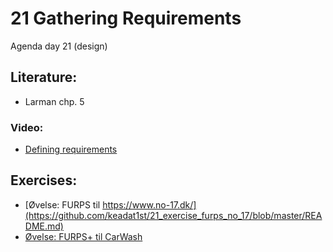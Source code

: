 # 21 Gathering Requirements
Agenda day 21 (design)

## Literature:
* Larman chp. 5
### Video:
* [Defining requirements](https://www.lynda.com/Java-tutorials/Defining-requirements/96949/106068-4.html)

## Exercises:
* [Øvelse: FURPS til https://www.no-17.dk/](https://github.com/keadat1st/21_exercise_furps_no_17/blob/master/README.md)
* [Øvelse: FURPS+ til CarWash](https://github.com/keadat1st/21_exercise_furps_carwash/blob/master/README.md)

